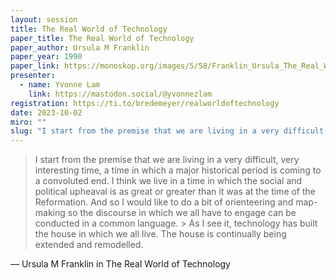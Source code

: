 ```yaml
---
layout: session
title: The Real World of Technology
paper_title: The Real World of Technology
paper_author: Ursula M Franklin
paper_year: 1990
paper_link: https://monoskop.org/images/5/58/Franklin_Ursula_The_Real_World_of_Technology_1990.pdf
presenter:
  - name: Yvonne Lam
    link: https://mastodon.social/@yvonnezlam
registration: https://ti.to/bredemeyer/realworldoftechnology
date: 2023-10-02
miro: ""
slug: "I start from the premise that we are living in a very difficult, very interesting time, a time in which a major historical period is coming to a convoluted end."
---
```


> I start from the premise that we are living in a very difficult, very interesting time, a time in which a major historical period is coming to a convoluted end. 
> I think we live in a time in which the social and political upheaval is as great or greater than it was at the time of the Reformation. And so I would like to do a bit of orienteering and map-making so the discourse in which we all have to engage can be conducted in a common language. > As I see it, technology has built the house in which we all live. The house is continually being extended and remodelled.

&mdash; Ursula M Franklin in The Real World of Technology
